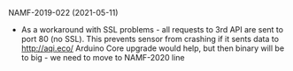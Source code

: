 NAMF-2019-022 (2021-05-11)

* As a workaround with SSL problems - all requests to 3rd API are sent to port 80 (no SSL). This prevents sensor from crashing if it sents data to http://aqi.eco/ Arduino Core upgrade would help, but then binary will be to big - we need to move to NAMF-2020 line